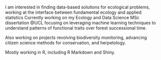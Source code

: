 I am interested in finding data-based solutions for ecological problems, working at the interface between fundamental ecology and applied statistics
Currently working on my Ecology and Data Science MSc dissertation @UCL focusing on leveraging machine learning techniques to understand patterns of functional traits over forest successional time. 

Also working on projects revolving biodiversity monitoring, advancing citizen science methods for conservation, and herpetology.

Mostly working in R, including R Markdown and Shiny. 
